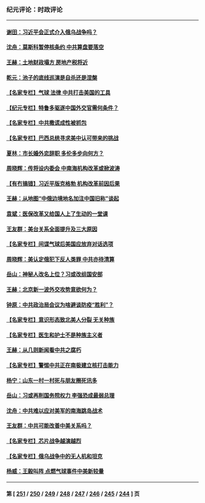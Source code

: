 ### 纪元评论：时政评论
---
#### [谢田：习近平会正式介入俄乌战争吗？](../../pages/nsc1025/n13936953.md) 
#### [沈舟：莫斯科暂停核条约 中共算盘要落空](../../pages/nsc1025/n13936969.md) 
#### [王赫：土地财政塌方 房地产税将近](../../pages/nsc1025/n13936935.md) 
#### [乾元：池子的底线巡演是自杀还是涅槃](../../pages/nsc1025/n13936847.md) 
#### [【名家专栏】气球 法律 中共打击美国的工具](../../pages/nsc1025/n13936557.md) 
#### [【纪元专栏】特鲁多驱逐中国外交官需何条件？](../../pages/nsc1025/n13936791.md) 
#### [【名家专栏】中共撒谎成性被抓包](../../pages/nsc1025/n13935665.md) 
#### [【名家专栏】巴西总统寻求美中认可带来的挑战](../../pages/nsc1025/n13936556.md) 
#### [夏林：市长婚外恋辞职 多伦多步向何方？](../../pages/nsc1025/n13936672.md) 
#### [周晓辉：传将设内委会  中南海机构改革或掀波涛](../../pages/nsc1025/n13936650.md) 
#### [【有冇搞错】习近平版克格勃 机构改革前因后果](../../pages/nsc1025/n13936446.md) 
#### [王赫：从地图“中俄边境地名加注中国旧称”谈起](../../pages/nsc1025/n13936248.md) 
#### [袁斌：医保改革又给国人上了生动的一堂课](../../pages/nsc1025/n13936221.md) 
#### [王友群：美台关系全面提升及三大原因](../../pages/nsc1025/n13935863.md) 
#### [【名家专栏】间谍气球后美国应放弃对话选项](../../pages/nsc1025/n13935663.md) 
#### [周晓辉：美认定俄犯下反人类罪 中共亦待清算](../../pages/nsc1025/n13935794.md) 
#### [岳山：神秘人改名上位？习或改组国安部](../../pages/nsc1025/n13935582.md) 
#### [王赫：北京新一波外交攻势意欲何为？](../../pages/nsc1025/n13935213.md) 
#### [钟原：中共政治局会议为啥避谈防疫“胜利”？](../../pages/nsc1025/n13935133.md) 
#### [【名家专栏】意识形态致北美人分裂 无关种族](../../pages/nsc1025/n13934789.md) 
#### [【名家专栏】医生和护士不是种族主义者](../../pages/nsc1025/n13934788.md) 
#### [王赫：从几则新闻看中共之腐朽](../../pages/nsc1025/n13934601.md) 
#### [【名家专栏】警惕中共正在南极建立核打击能力](../../pages/nsc1025/n13934119.md) 
#### [杨宁：山东一村一村死与朋友圈死讯多](../../pages/nsc1025/n13934242.md) 
#### [岳山：习或再削国务院权力 李强恐成最弱总理](../../pages/nsc1025/n13934125.md) 
#### [沈舟：中共难以应对美军的南海跳岛战术](../../pages/nsc1025/n13933777.md) 
#### [王友群：中共可能改善中美关系吗？](../../pages/nsc1025/n13933678.md) 
#### [【名家专栏】芯片战争越演越烈](../../pages/nsc1025/n13932766.md) 
#### [【名家专栏】俄乌战争中的无人机和坦克](../../pages/nsc1025/n13933413.md) 
#### [杨威：王毅叫阵 点燃气球事件中美新较量](../../pages/nsc1025/n13932884.md) 

---
#### 第 [ [251](./251.md) / [250](./250.md) / [249](./249.md) / [248](./248.md) / [247](./247.md) / [246](./246.md) / [245](./245.md) / [244](./244.md) ] 页
